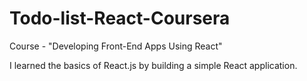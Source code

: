 # Todo-list-React-Coursera

Course - "Developing Front-End Apps Using React" 

I learned the basics of React.js by building a simple React application.
